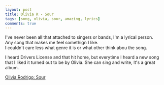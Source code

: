 ```yaml
---
layout: post
title: Olivia R - Sour
tags: [song, olivia, sour, amazing, lyrics]
comments: true
---
```

I've never been all that attached to singers or bands, I'm a lyrical person. Any song that makes me feel somethign I like.   
I couldn't care less what genre it is or what other think abou the song.   
    
I heard Drivers License and that hit home, but everytime I heard a new song that I liked it turned out to be by Olivia.
She can sing and write, It's a great album.  
   
<a href="https://youtu.be/c6Ddco9LHZA/" target="_blank">Olivia Rodrigo: Sour</a>